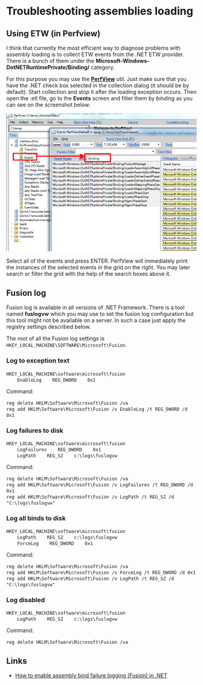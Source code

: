
Troubleshooting assemblies loading
==================================

Using ETW (in Perfview)
-----------------------

I think that currently the most efficient way to diagnose problems with assembly loading is to collect ETW events from the .NET ETW provider. There is a bunch of them under the **Microsoft-Windows-DotNETRuntimePrivate/Binding/** category.

For this purpose you may use the [**PerfView**](https://www.microsoft.com/en-us/download/details.aspx?id=28567) util. Just make sure that you have the .NET check box selected in the collection dialog (it should be by default). Start collection and stop it after the loading exception occurs. Then open the .etl file, go to the **Events** screen and filter them by *binding* as you can see on the screenshot below:

![events](perfview-binding-events.png)

Select all of the events and press ENTER. PerfView will immediately print the instances of the selected events in the grid on the right. You may later search or filter the grid with the help of the search boxes above it.

Fusion log
----------

Fusion log is available in all versions of .NET Framework. There is a tool named **fuslogvw** which you may use to set the fusion log configuration but this tool might not be available on a server. In such a case just apply the registry settings described below.

The root of all the Fusion log settings is `HKEY_LOCAL_MACHINE\SOFTWARE\Microsoft\Fusion`.

### Log to exception text ###

    HKEY_LOCAL_MACHINE\software\microsoft\fusion
        EnableLog    REG_DWORD    0x1

Command:

    reg delete HKLM\Software\Microsoft\Fusion /va
    reg add HKLM\Software\Microsoft\Fusion /v EnableLog /t REG_DWORD /d 0x1

### Log failures to disk ###

    HKEY_LOCAL_MACHINE\software\microsoft\fusion
        LogFailures    REG_DWORD    0x1
        LogPath    REG_SZ    c:\logs\fuslogvw

Command:

    reg delete HKLM\Software\Microsoft\Fusion /va
    reg add HKLM\Software\Microsoft\Fusion /v LogFailures /t REG_DWORD /d 0x1
    reg add HKLM\Software\Microsoft\Fusion /v LogPath /t REG_SZ /d "C:\logs\fuslogvw"

### Log all binds to disk ###

    HKEY_LOCAL_MACHINE\software\microsoft\fusion
        LogPath    REG_SZ    c:\logs\fuslogvw
        ForceLog    REG_DWORD    0x1

Command:

    reg delete HKLM\Software\Microsoft\Fusion /va
    reg add HKLM\Software\Microsoft\Fusion /v ForceLog /t REG_DWORD /d 0x1
    reg add HKLM\Software\Microsoft\Fusion /v LogPath /t REG_SZ /d "C:\logs\fuslogvw"

### Log disabled ###

    HKEY_LOCAL_MACHINE\software\microsoft\fusion
        LogPath    REG_SZ    c:\logs\fuslogvw

Command:

    reg delete HKLM\Software\Microsoft\Fusion /va

Links
-----

- [How to enable assembly bind failure logging (Fusion) in .NET](http://stackoverflow.com/questions/255669/how-to-enable-assembly-bind-failure-logging-fusion-in-net)
